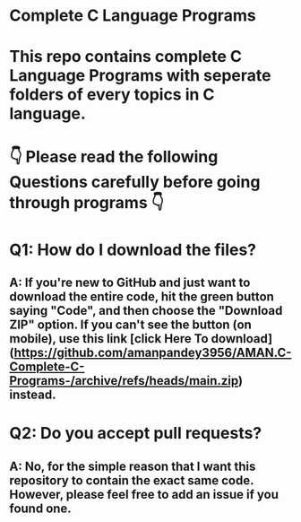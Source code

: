 # Complete C Language Programs
# This repo contains complete C Language Programs with seperate folders of every topics in C language.
# 👇 Please read the following Questions carefully before going through programs 👇
# Q1: How do I download the files?
## A: If you're new to GitHub and just want to download the entire code, hit the green button saying "Code", and then choose the "Download ZIP" option. If you can't see the button (on mobile), use this link [click Here To download] (https://github.com/amanpandey3956/AMAN.C-Complete-C-Programs-/archive/refs/heads/main.zip) instead.
# Q2: Do you accept pull requests?
## A: No, for the simple reason that I want this repository to contain the exact same code. However, please feel free to add an issue if you found one.

